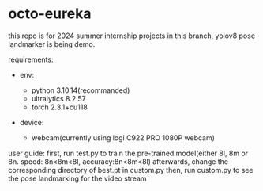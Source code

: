 # octo-eureka

this repo is for 2024 summer internship projects
in this branch, yolov8 pose landmarker is being demo.

requirements:

- env:
  - python 3.10.14(recommanded)
  - ultralytics 8.2.57
  - torch 2.3.1+cu118

- device:
  - webcam(currently using logi C922 PRO 1080P webcam)

user guide:
first, run test.py to train the pre-trained model(either 8l, 8m or 8n. speed: 8n<8m<8l, accuracy:8n<8m<8l)
afterwards, change the corresponding directory of best.pt in custom.py
then, run custom.py to see the pose landmarking for the video stream
